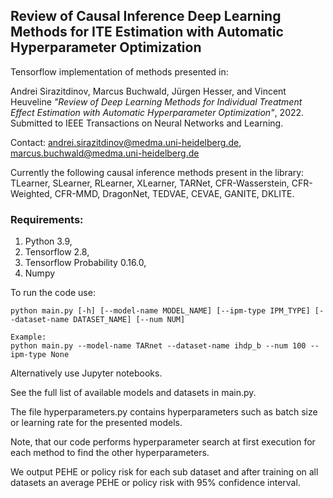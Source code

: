 ## Review of Causal Inference Deep Learning Methods for ITE Estimation with Automatic Hyperparameter Optimization

Tensorflow implementation of methods presented in:

Andrei Sirazitdinov, Marcus Buchwald, Jürgen Hesser, and Vincent Heuveline _"Review of Deep Learning Methods for Individual Treatment Effect Estimation with Automatic Hyperparameter Optimization"_, 2022. Submitted to IEEE Transactions on Neural Networks and Learning.

Contact: andrei.sirazitdinov@medma.uni-heidelberg.de, marcus.buchwald@medma.uni-heidelberg.de

Currently the following causal inference methods present in the library: TLearner, SLearner, RLearner, XLearner, TARNet, CFR-Wasserstein, CFR-Weighted, CFR-MMD, DragonNet, TEDVAE, CEVAE, GANITE, DKLITE.
  

### Requirements:
1. Python 3.9, 
2. Tensorflow 2.8, 
3. Tensorflow Probability 0.16.0, 
4. Numpy

To run the code use:
```
python main.py [-h] [--model-name MODEL_NAME] [--ipm-type IPM_TYPE] [--dataset-name DATASET_NAME] [--num NUM]

Example:
python main.py --model-name TARnet --dataset-name ihdp_b --num 100 --ipm-type None

```
Alternatively use Jupyter notebooks.  

See the full list of available models and datasets in main.py.  

The file hyperparameters.py contains hyperparameters such as batch size or learning rate for the presented models.  

Note, that our code performs hyperparameter search at first execution for each method to find the other hyperparameters.

We output PEHE or policy risk for each sub dataset and after training on all datasets an average PEHE or policy risk with 95% confidence interval.

